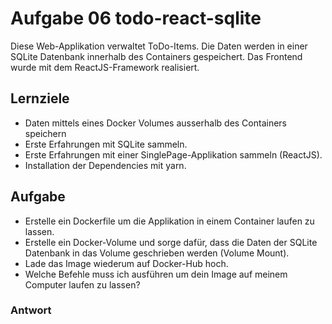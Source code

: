 # Aufgabe 06 todo-react-sqlite

Diese Web-Applikation verwaltet ToDo-Items. Die Daten werden in einer SQLite Datenbank innerhalb des Containers gespeichert.
Das Frontend wurde mit dem ReactJS-Framework realisiert.

## Lernziele
- Daten mittels eines Docker Volumes ausserhalb des Containers speichern
- Erste Erfahrungen mit SQLite sammeln.
- Erste Erfahrungen mit einer SinglePage-Applikation sammeln (ReactJS).
- Installation der Dependencies mit yarn.

## Aufgabe
- Erstelle ein Dockerfile um die Applikation in einem Container laufen zu lassen.
- Erstelle ein Docker-Volume und sorge dafür, dass die Daten der SQLite Datenbank in das Volume geschrieben werden (Volume Mount).
- Lade das Image wiederum auf Docker-Hub hoch.
- Welche Befehle muss ich ausführen um dein Image auf meinem Computer laufen zu lassen?

### Antwort
